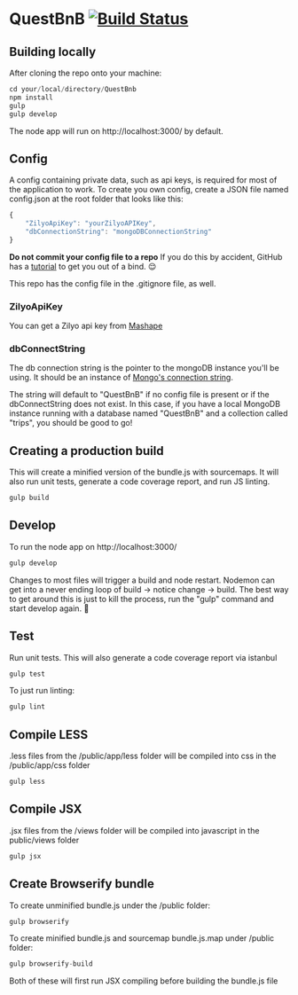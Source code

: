 # QuestBnB [![Build Status](https://travis-ci.org/dcocchia/QuestBnB.svg?branch=master)](https://travis-ci.org/dcocchia/QuestBnB)

## Building locally

After cloning the repo onto your machine:

```js
cd your/local/directory/QuestBnb
npm install
gulp
gulp develop
```

The node app will run on http://localhost:3000/ by default. 

## Config

A config containing private data, such as api keys, is required for most of the application to work. To create you own config, create a JSON file named config.json at the root folder that looks like this:

```js
{
	"ZilyoApiKey": "yourZilyoAPIKey",
	"dbConnectionString": "mongoDBConnectionString"
}
```

**Do not commit your config file to a repo**
If you do this by accident, GitHub has a [tutorial](https://help.github.com/articles/remove-sensitive-data/) to get you out of a bind. :relieved:

This repo has the config file in the .gitignore file, as well.

### ZilyoApiKey
You can get a Zilyo api key from [Mashape](https://www.mashape.com/zilyo/zilyo)

### dbConnectString
The db connection string is the pointer to the mongoDB instance you'll be using. It should be an instance of [Mongo's connection string](http://docs.mongodb.org/manual/reference/connection-string/).

The string will default to "QuestBnB" if no config file is present or if the dbConnectString does not exist. In this case, if you have a local MongoDB instance running with a database named "QuestBnB" and a collection called "trips", you should be good to go!

## Creating a production build

This will create a minified version of the bundle.js with sourcemaps. It will also run unit tests, generate a code coverage report, and run JS linting.

```js
gulp build
```

## Develop

To run the node app on http://localhost:3000/

```js
gulp develop
```

Changes to most files will trigger a build and node restart. Nodemon can get into a never ending loop of build -> notice change -> build. The best way to get around this is just to kill the process, run the "gulp" command and start develop again. :grimacing:

## Test

Run unit tests. This will also generate a code coverage report via istanbul

```js
gulp test
```

To just run linting:
```js
gulp lint
```

## Compile LESS

.less files from the /public/app/less folder will be compiled into css in the /public/app/css folder

```js
gulp less
```

## Compile JSX

.jsx files from the /views folder will be compiled into javascript in the public/views folder

```js
gulp jsx
```

## Create Browserify bundle

To create unminified bundle.js under the /public folder:

```js
gulp browserify
```

To create minified bundle.js and sourcemap bundle.js.map under /public folder:

```js
gulp browserify-build
```

Both of these will first run JSX compiling before building the bundle.js file
